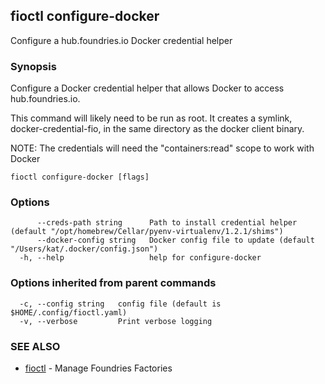 ## fioctl configure-docker

Configure a hub.foundries.io Docker credential helper

### Synopsis

Configure a Docker credential helper that allows Docker to access
hub.foundries.io.

This command will likely need to be run as root. It creates a symlink,
docker-credential-fio, in the same directory as the docker client binary.

NOTE: The credentials will need the "containers:read" scope to work with Docker

```
fioctl configure-docker [flags]
```

### Options

```
      --creds-path string      Path to install credential helper (default "/opt/homebrew/Cellar/pyenv-virtualenv/1.2.1/shims")
      --docker-config string   Docker config file to update (default "/Users/kat/.docker/config.json")
  -h, --help                   help for configure-docker
```

### Options inherited from parent commands

```
  -c, --config string   config file (default is $HOME/.config/fioctl.yaml)
  -v, --verbose         Print verbose logging
```

### SEE ALSO

* [fioctl](fioctl.md)	 - Manage Foundries Factories

